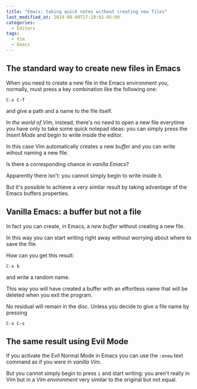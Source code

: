 ```yaml
---
title: "Emacs: taking quick notes without creating new files"
last_modified_at: 2019-08-08T17:20:02-05:00
categories:
  - Editors
tags:
  - Vim
  - Emacs
---
```



## The standard way to create new files in Emacs
When you need to create a new file in the Emacs environment you, normally, must press a key combination like the following one: 

```
C-x C-f
```
and give a path and a name to the file itself.

In _the world of Vim_, instead, there's no need to open a new file everytime you have only to take  some quick notepad ideas: you can simply  press the _Insert Mode_ and begin to write inside the editor. 

In this case Vim automatically creates a new _buffer_ and you can write wihout naming a new file.


Is there a corresponding chance in _vanilla Emacs_?

Apparently there isn't: you cannot simply begin to write inside it.

But it's  possible to achieve a very similar result by taking advantage of the Emacs buffers properties.

## Vanilla Emacs: a buffer but not a file ##

In fact you can create, in Emacs, a _new buffer_ without creating a new file.

In this way you can start writing right away without worrying about where to save the file.

How can you get this result: 

```
C-x b
```

and write a random name.

This way you will have created a buffer with an effortless name that will be deleted when you exit the program.

No residual will remain in the disc. Unless you decide to give a file name by pressing 

```
C-x C-s
```

## The same result using Evil Mode ##

If you activate the Evil Normal Mode in Emacs you can use the `:enew` text command as if you were in _vanilla Vim_.

But you cannot simply begin to press `i` and start writing: you aren't really in Vim but in a _Vim environment_ very similar to the original but not equal.
